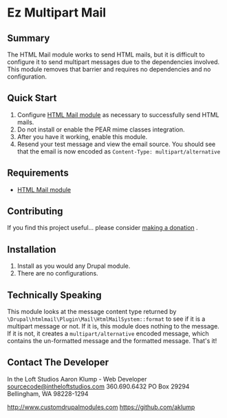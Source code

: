 # Ez Multipart Mail

## Summary

The HTML Mail module works to send HTML mails, but it is difficult to configure
it to send multipart messages due to the dependencies involved. This module
removes that barrier and requires no dependencies and no configuration.

## Quick Start

1. Configure [HTML Mail module](https://www.drupal.org/project/htmlmail) as
   necessary to successfully send HTML mails.
1. Do not install or enable the PEAR mime classes integration.
1. After you have it working, enable this module.
1. Resend your test message and view the email source. You should see that the
   email is now encoded as `Content-Type: multipart/alternative`

## Requirements

* [HTML Mail module](https://www.drupal.org/project/htmlmail)

## Contributing

If you find this project useful... please
consider [making a donation](https://www.paypal.com/cgi-bin/webscr?cmd=_s-xclick&hosted_button_id=4E5KZHDQCEUV8&item_name=Gratitude%20for%20aklump%2Fez_multipart_mail)
.

## Installation

1. Install as you would any Drupal module.
1. There are no configurations.

## Technically Speaking

This module looks at the message content type returned
by `\Drupal\htmlmail\Plugin\Mail\HtmlMailSystem::format` to see if it is a
multipart message or not. If it is, this module does nothing to the message. If
it is not, it creates a `multipart/alternative` encoded message, which contains
the un-formatted message and the formatted message. That's it!

## Contact The Developer

In the Loft Studios
Aaron Klump - Web Developer
sourcecode@intheloftstudios.com
360.690.6432
PO Box 29294 Bellingham, WA 98228-1294

<http://www.customdrupalmodules.com>
<https://github.com/aklump>

